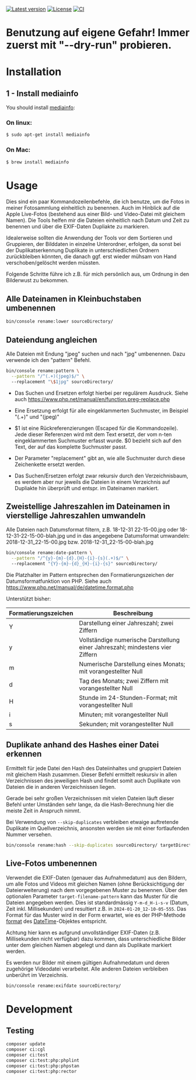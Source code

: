 [![Latest version](https://img.shields.io/github/v/release/magicsunday/photo-renamer?sort=semver)](https://github.com/magicsunday/photo-renamer/releases/latest)
[![License](https://img.shields.io/github/license/magicsunday/photo-renamer)](https://github.com/magicsunday/photo-renamer/blob/main/LICENSE)
[![CI](https://github.com/magicsunday/photo-renamer/actions/workflows/ci.yml/badge.svg)](https://github.com/magicsunday/photo-renamer/actions/workflows/ci.yml)


# Benutzung auf eigene Gefahr! Immer zuerst mit "--dry-run" probieren.


# Installation

## 1 - Install mediainfo
You should install [mediainfo](http://manpages.ubuntu.com/manpages/gutsy/man1/mediainfo.1.html):

### On linux:
```bash
$ sudo apt-get install mediainfo
```

### On Mac:
```bash
$ brew install mediainfo
```


# Usage
Dies sind ein paar Kommandozeilenbefehle, die ich benutze, um die Fotos in meiner Fotosammlung einheitlich zu benennen.
Auch im Hinblick auf die Apple Live-Fotos (bestehend aus einer Bild- und Video-Datei mit gleichem Namen). Die Tools
helfen mir die Dateien einheitlich nach Datum und Zeit zu benennen und über die EXIF-Daten Dupliakte zu markieren.

Idealerweise sollten die Anwendung der Tools vor dem Sortieren und Gruppieren, der Bilddaten in einzelne Unterordner, 
erfolgen, da sonst bei der Duplikatserkennung Duplikate in unterschiedlichen Ordnern zurückbleiben könnten, die danach 
ggf. erst wieder mühsam von Hand verschoben/gelöscht werden müssten.

Folgende Schritte führe ich z.B. für mich persönlich aus, um Ordnung in den Bilderwust zu bekommen.


## Alle Dateinamen in Kleinbuchstaben umbenennen

```bash
bin/console rename:lower sourceDirectory/
```


## Dateiendung angleichen
Alle Dateien mit Endung "jpeg" suchen und nach "jpg" umbenennen. Dazu verwende ich den "pattern" Befehl.

```bash
bin/console rename:pattern \
  --pattern "/^(.+)(jpeg)$/" \ 
  --replacement "\$1jpg" sourceDirectory/
```

- Das Suchen und Ersetzen erfolgt hierbei per regulärem Ausdruck.
  Siehe auch https://www.php.net/manual/en/function.preg-replace.php

- Eine Ersetzung erfolgt für alle eingeklammerten Suchmuster, im Beispiel "(.+)" und "(jpeg)"

- $1 ist eine Rückreferenzierungen (Escaped für die Kommandozeile). Jede dieser Referenzen wird mit dem Text ersetzt,
  der vom n-ten eingeklammerten Suchmuster erfasst wurde. $0 bezieht sich auf den Text, der auf das komplette Suchmuster passt.

- Der Parameter "replacement" gibt an, wie alle Suchmuster durch diese Zeichenkette ersetzt werden.

- Das Suchen/Ersetzen erfolgt zwar rekursiv durch den Verzeichnisbaum, es werdem aber nur jeweils die Dateien in einem 
  Verzeichnis auf Dupliakte hin überprüft und entspr. im Dateinamen markiert.
 

## Zweistellige Jahreszahlen im Dateinamen in vierstellige Jahreszahlen umwandeln
Alle Dateien nach Datumsformat filtern, z.B. 18-12-31 22-15-00.jpg oder 18-12-31-22-15-00-blah.jpg und in das angegebene
Datumsformat umwandeln: 2018-12-31_22-15-00.jpg bzw. 2018-12-31_22-15-00-blah.jpg

```bash
bin/console rename:date-pattern \
  --pattern "/^{y}-{m}-{d}.{H}-{i}-{s}(.+)$/" \ 
  --replacement "{Y}-{m}-{d}_{H}-{i}-{s}" sourceDirectory/
```

Die Platzhalter im Pattern entsprechen den Formatierungszeichen der Datumsformatfunktion von PHP.
Siehe auch https://www.php.net/manual/de/datetime.format.php

Unterstützt bisher:

| Formatierungszeichen | Beschreibung                                                                  |
|----------------------|-------------------------------------------------------------------------------|
| Y                    | Darstellung einer Jahreszahl; zwei Ziffern                                    |
| y                    | Vollständige numerische Darstellung einer Jahreszahl; mindestens vier Ziffern |
| m                    | Numerische Darstellung eines Monats; mit vorangestellter Null                 |
| d                    | Tag des Monats; zwei Ziffern mit vorangestellter Null                         |
| H                    | Stunde im 24-Stunden-Format; mit vorangestellter Null                         |
| i                    | Minuten; mit vorangestellter Null                                             |
| s                    | Sekunden; mit vorangestellter Null                                            |


## Duplikate anhand des Hashes einer Datei erkennen
Ermittelt für jede Datei den Hash des Dateiinhaltes und gruppiert Dateien mit gleichem Hash zusammen.
Dieser Befehl ermittelt reskursiv in allen Verzeichnissen des jeweiligen Hash und findet somit auch Duplikate von 
Dateien die in anderen Verzeichnissen liegen.

Gerade bei sehr großen Verzeichnissen mit vielen Dateien läuft dieser Befehl unter Umständen sehr lange, da die 
Hash-Berechnung hier die meiste Zeit in Anspruch nimmt.

Bei Verwendung von `--skip-duplicates` verbleiben etwaige auftretende Duplikate im Quellverzeichnis, ansonsten werden 
sie mit einer fortlaufenden Nummer versehen.

```bash
bin/console rename:hash --skip-duplicates sourceDirectory/ targetDirectory/
```


## Live-Fotos umbenennen
Verwendet die EXIF-Daten (genauer das Aufnahmedatum) aus den Bildern, um alle Fotos und Videos mit gleichen Namen 
(ohne Berücksichtigung der Dateierweiterung) nach dem vorgegebenen Muster zu benennen. Über den optionalen 
Parameter `target-filename-pattern` kann das Muster für die Dateien angegeben werden. Dies ist standardmässig 
`Y-m-d_H-i-s-v` (Datum, Zeit inkl. Millisekunden) und resultiert z.B. in `2024-01-20_12-10-05-555`. Das Format für 
das Muster wird in der Form erwartet, wie es der PHP-Methode [format](https://www.php.net/manual/en/datetime.format.php) 
des [DateTime](https://www.php.net/manual/en/book.datetime.php)-Objektes entspricht.

Achtung hier kann es aufgrund unvollständiger EXIF-Daten (z.B. Millisekunden nicht verfügbar) dazu kommen, dass 
unterschiedliche Bilder unter dem gleichen Namen abgelegt und dann als Duplikate markiert werden.

Es werden nur Bilder mit einem gültigen Aufnahmedatum und deren zugehörige Videodatei verarbeitet.
Alle anderen Dateien verbleiben unberührt im Verzeichnis.

```bash
bin/console rename:exifdate sourceDirectory/ 
```


# Development

## Testing
```bash
composer update
composer ci:cgl
composer ci:test
composer ci:test:php:phplint
composer ci:test:php:phpstan
composer ci:test:php:rector
```
